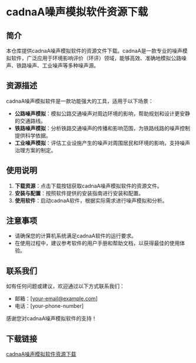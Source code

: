 # cadnaA噪声模拟软件资源下载

## 简介

本仓库提供cadnaA噪声模拟软件的资源文件下载。cadnaA是一款专业的噪声模拟软件，广泛应用于环境影响评价（环评）领域，能够高效、准确地模拟公路噪声、铁路噪声、工业噪声等多种噪声源。

## 资源描述

cadnaA噪声模拟软件是一款功能强大的工具，适用于以下场景：

- **公路噪声模拟**：模拟公路交通噪声对周边环境的影响，帮助规划和设计更安静的交通路线。
- **铁路噪声模拟**：分析铁路交通噪声的传播和影响范围，为铁路线路的噪声控制提供科学依据。
- **工业噪声模拟**：评估工业设施产生的噪声对周围居民和环境的影响，支持噪声治理方案的制定。

## 使用说明

1. **下载资源**：点击下载按钮获取cadnaA噪声模拟软件的资源文件。
2. **安装与配置**：按照软件提供的安装指南进行安装和配置。
3. **使用软件**：启动cadnaA软件，根据实际需求进行噪声模拟和分析。

## 注意事项

- 请确保您的计算机系统满足cadnaA软件的运行要求。
- 在使用过程中，建议参考软件的用户手册和帮助文档，以获得最佳的使用体验。

## 联系我们

如有任何问题或建议，欢迎通过以下方式联系我们：

- 邮箱：[your-email@example.com]
- 电话：[your-phone-number]

感谢您对cadnaA噪声模拟软件的支持！

## 下载链接

[cadnaA噪声模拟软件资源下载](https://pan.quark.cn/s/05fd945c68e5)